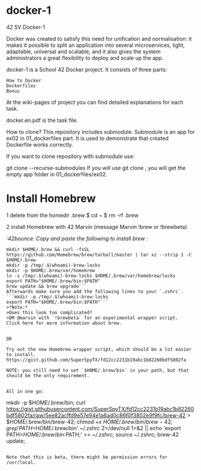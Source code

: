 # docker-1
42 SV Docker-1

Docker was created to satisfy this need for unification and normalisation: it makes it
possible to split an application into several microservices, light, adaptable, universal and
scalable, and it also gives the system administrators a great flexibility to deploy and scale
up the app.


docker-1 is a School 42 Docker project.
It consists of three parts:

    How to Docker
    Dockerfiles
    Bonus
At the wiki-pages of project you can find detailed explanations for each task.

docker.en.pdf is the task file.

How to clone?
This repository includes submodule. Submodule is an app for ex02 in 01_dockerfiles part. It is used to demonstrate that created Dockerfile works correctly.

If you want to clone repository with submodule use:

git clone --recurse-submodules <repository url>
If you will use git clone <repository url>, you will get the empty app folder in 01_dockerfiles/ex02.


# Install Homebrew 

1 delete from the homedir .brew 
    $ cd ~
    $ rm -rf .brew

2 install Homebrew with 42 Marvin (message Marvin !brew or !brewbeta)

*:42bounce: Copy and paste the following to install brew :*
```
mkdir $HOME/.brew && curl -fsSL https://github.com/Homebrew/brew/tarball/master | tar xz --strip 1 -C $HOME/.brew
mkdir -p /tmp/.$(whoami)-brew-locks
mkdir -p $HOME/.brew/var/homebrew
ln -s /tmp/.$(whoami)-brew-locks $HOME/.brew/var/homebrew/locks
export PATH="$HOME/.brew/bin:$PATH"
brew update && brew upgrade```
Afterwards make sure you add the following lines to your `.zshrc`.
```mkdir -p /tmp/.$(whoami)-brew-locks
export PATH="$HOME/.brew/bin:$PATH"```
>*Note:*
>Does this look too complicated?
>DM @marvin with `!brewbeta` for an experimental wrapper script.
Click here for more information about brew.


OR

Try out the new Homebrew wrapper script, which should be a lot easier to install.
https://gist.github.com/SuperSpyTX/fd12cc2231b19abc1b82260bdf5802fa

NOTE: you still need to set `$HOME/.brew/bin` in your path, but that should be the only requirement.


All in one go:
```
mkdir -p $HOME/.brew/bin;
curl https://gist.githubusercontent.com/SuperSpyTX/fd12cc2231b19abc1b82260bdf5802fa/raw/5ee82acffd9e57e94e1a6ad0c86f0f3802e9f9fc/brew-42 > $HOME/.brew/bin/brew-42;
chmod +x $HOME/.brew/bin/brew-42;
grep 'PATH=$HOME/.brew/bin' ~/.zshrc 2>/dev/null 1>&2 || echo 'export PATH=$HOME/.brew/bin:$PATH;' >> ~/.zshrc;
source ~/.zshrc;
brew-42 update;
```

Note that this is beta, there might be permission errors for /usr/local.
